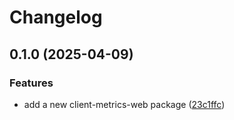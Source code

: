 # Changelog

## 0.1.0 (2025-04-09)


### Features

* add a new client-metrics-web package ([23c1ffc](https://github.com/Financial-Times/dotcom-reliability-kit/commit/23c1ffc08038fc159a6d931dc377ca4d7b02fe9b))
